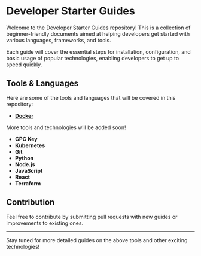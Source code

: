# Developer Starter Guides

Welcome to the Developer Starter Guides repository! This is a collection of beginner-friendly documents aimed at helping developers get started with various languages, frameworks, and tools.

Each guide will cover the essential steps for installation, configuration, and basic usage of popular technologies, enabling developers to get up to speed quickly.

## Tools & Languages

Here are some of the tools and languages that will be covered in this repository:

- **[Docker](docs/docker.md)**

More tools and technologies will be added soon!

- **GPG Key**
- **Kubernetes**
- **Git**
- **Python**
- **Node.js**
- **JavaScript**
- **React**
- **Terraform**

## Contribution

Feel free to contribute by submitting pull requests with new guides or improvements to existing ones.

---

Stay tuned for more detailed guides on the above tools and other exciting technologies!
